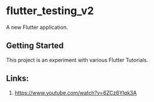 # flutter_testing_v2

A new Flutter application.

## Getting Started

This project is an experiment with various Flutter Tutorials.

## Links:

1) https://www.youtube.com/watch?v=6ZCz6Ylqk3A

